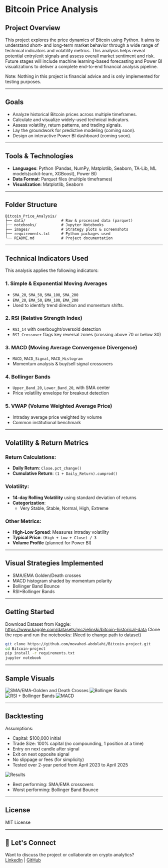 #  Bitcoin Price Analysis

##  Project Overview

This project explores the price dynamics of Bitcoin using Python. It aims to understand short- and long-term market behavior through a wide range of technical indicators and volatility metrics. This analysis helps reveal potential entry/exit signals and assess overall market sentiment and risk.
Future stages will include machine learning-based forecasting and Power BI visualizations to deliver a complete end-to-end financial analysis pipeline.

Note: Nothing in this project is financial advice and is only implemented for testing purposes.

---

##  Goals

- Analyze historical Bitcoin prices across multiple timeframes.
- Calculate and visualize widely-used technical indicators.
- Assess volatility, return patterns, and trading signals.
- Lay the groundwork for predictive modeling (coming soon).
- Design an interactive Power BI dashboard (coming soon).

---

##  Tools & Technologies

- **Languages**: Python (Pandas, NumPy, Matplotlib, Seaborn, TA-Lib, ML models(scikit-learn, XGBoost), Power BI)
- **Data Format**: Parquet files (multiple timeframes)
- **Visualization**: Matplotlib, Seaborn

---

##  Folder Structure

```
Bitcoin_Price_Analysis/
├── data/                # Raw & processed data (parquet)
├── notebooks/           # Jupyter Notebooks
├── images/              # Strategy plots & screenshots
├── requirements.txt     # Python packages used
└── README.md            # Project documentation
```

---

##  Technical Indicators Used

This analysis applies the following indicators:

### 1. **Simple & Exponential Moving Averages**
- `SMA_20`, `SMA_50`, `SMA_100`, `SMA_200`
- `EMA_20`, `EMA_50`, `EMA_100`, `EMA_200`
-  Used to identify trend direction and momentum shifts.

### 2. **RSI (Relative Strength Index)**
- `RSI_14` with overbought/oversold detection
- `RSI_Crossover` flags key reversal zones (crossing above 70 or below 30)

### 3. **MACD (Moving Average Convergence Divergence)**
- `MACD`, `MACD_Signal`, `MACD_Histogram`
- Momentum analysis & buy/sell signal crossovers

### 4. **Bollinger Bands**
- `Upper_Band_20`, `Lower_Band_20`, with SMA center
- Price volatility envelope for breakout detection

### 5. **VWAP (Volume Weighted Average Price)**
- Intraday average price weighted by volume
- Common institutional benchmark

---

##  Volatility & Return Metrics

###  Return Calculations:
- **Daily Return**: `Close.pct_change()`
- **Cumulative Return**: `(1 + Daily_Return).cumprod()`

###  Volatility:
- **14-day Rolling Volatility** using standard deviation of returns
- **Categorization**:
  - Very Stable, Stable, Normal, High, Extreme

###  Other Metrics:
- **High-Low Spread**: Measures intraday volatility
- **Typical Price**: `(High + Low + Close) / 3`
- **Volume Profile** (planned for Power BI)

---

##  Visual Strategies Implemented

- SMA/EMA Golden/Death crosses
- MACD histogram shaded by momentum polarity
- Bollinger Band Bounce
- RSI+Bollinger Bands

---


##  Getting Started

Download Dataset from Kaggle: https://www.kaggle.com/datasets/mczielinski/bitcoin-historical-data
Clone the repo and run the notebooks: (Need to change path to dataset)

```bash
git clone https://github.com/movahed-abdolahi/Bitcoin-project.git
cd Bitcoin-project
pip install -r requirements.txt
jupyter notebook
```

---

##  Sample Visuals

![SMA/EMA-Golden and Death Crosses](Images/SMA-EMA-Cross.png)
![Bollinger Bands](Images/BollingerBands.png)
![RSI + Bollinger Bands](Images/RSI-BollingerBands.png)
![MACD](Images/MACD.png)

---

##  Backtesting

Assumptions:
- Capital: $100,000 initial
- Trade Size: 100% capital (no compounding, 1 position at a time)
- Entry on next candle after signal
- Exit on next opposite signal
- No slippage or fees (for simplicity)
- Tested over 2-year period from April 2023 to April 2025

![Results](Images/Total-Return-Strategy.png)

- Best performing: SMA/EMA crossovers
- Worst performing: Bollinger Band Bounce


---

##  License

MIT License

---

## 🤝 Let's Connect

Want to discuss the project or collaborate on crypto analytics?  
[LinkedIn](https://www.linkedin.com/in/movahed-abdolahi/) | [GitHub](https://github.com/movahed-abdolahi)
